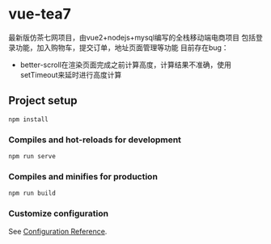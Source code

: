 # vue-tea7
最新版仿茶七网项目，由vue2+nodejs+mysql编写的全栈移动端电商项目
包括登录功能，加入购物车，提交订单，地址页面管理等功能
目前存在bug：
  - better-scroll在渲染页面完成之前计算高度，计算结果不准确，使用setTimeout来延时进行高度计算
## Project setup
```
npm install
```

### Compiles and hot-reloads for development
```
npm run serve
```

### Compiles and minifies for production
```
npm run build
```

### Customize configuration
See [Configuration Reference](https://cli.vuejs.org/config/).
